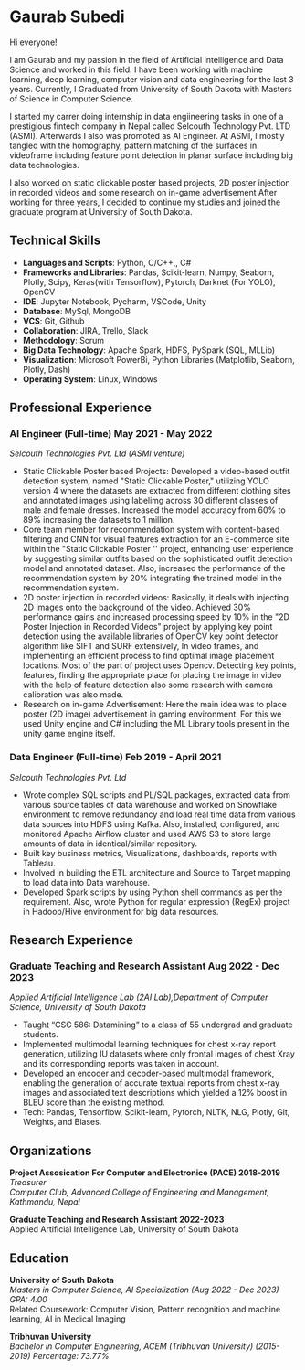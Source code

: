# Gaurab Subedi

<!-- 
**gaurabsubedi123/gaurabsubedi123** is a ✨ _special_ ✨ repository because its `README.md` (this file) appears on your GitHub profile.

Here are some ideas to get you started:

- 🔭 I’m currently working on ...
- 🌱 I’m currently learning ...
- 👯 I’m looking to collaborate on ...
- 🤔 I’m looking for help with ...
- 💬 Ask me about ...
- 📫 How to reach me: ...
- 😄 Pronouns: ...
- ⚡ Fun fact: ...

 -->
 Hi everyone!

I am Gaurab and my passion in the field of Artificial Intelligence and Data Science and worked in this field. I have been working with machine learning, deep learning, computer vision and data engineering for the last 3 years. Currently, I Graduated from University of South Dakota with Masters of Science in Computer Science.

I started my carrer doing internship in data engiineering tasks in one of a prestigious fintech company in Nepal called Selcouth Technology Pvt. LTD (ASMI). Afterwards I also was promoted as AI Engineer. At ASMI, I mostly tangled with the homography, pattern matching of the surfaces in videoframe including feature point detection in planar surface including big data technologies.

I also worked on static clickable poster based projects, 2D poster injection in recorded videos and some research on in-game advertisement After working for three years, I decided to continue my studies and joined the graduate program at University of South Dakota. 

<!-- [![Gaurab's GitHub stats](https://github-readme-stats.vercel.app/api?username=gaurabsubedi123)](https://github.com/anuraghazra/github-readme-stats) -->

## Technical Skills
- <strong>Languages and Scripts</strong>: Python, C/C++,, C#
- <strong>Frameworks and Libraries</strong>: Pandas, Scikit-learn, Numpy, Seaborn, Plotly, Scipy, Keras(with Tensorflow), Pytorch, Darknet (For YOLO), OpenCV
- <strong>IDE</strong>: Jupyter Notebook, Pycharm, VSCode, Unity
- <strong>Database</strong>: MySql, MongoDB
- <strong>VCS</strong>: Git, Github
- <strong>Collaboration</strong>: JIRA, Trello, Slack
- <strong>Methodology</strong>: Scrum
- <strong>Big Data Technology</strong>: Apache Spark, HDFS, PySpark (SQL, MLLib)
- <strong>Visualization</strong>: Microsoft PowerBi, Python Libraries (Matplotlib, Seaborn, Plotly, Dash)
- <strong>Operating System</strong>: Linux, Windows

## Professional Experience

### AI Engineer (Full-time) May 2021 - May 2022

*Selcouth Technologies Pvt. Ltd (ASMI venture)*
- Static Clickable Poster based Projects: Developed a video-based outfit detection system, named "Static Clickable Poster," utilizing YOLO version 4 where the datasets are extracted from different clothing sites and annotated images using labelimg across 30 different classes of male and female dresses. Increased the model accuracy from 60% to 89% increasing the datasets to 1 million.
- Core team member for recommendation system with content-based filtering and CNN for visual features extraction for an E-commerce site within the "Static Clickable Poster '' project, enhancing user experience by suggesting similar outfits based on the sophisticated outfit detection model and annotated dataset. Also, increased the performance of the recommendation system by 20% integrating the trained model in the recommendation system.
- 2D poster injection in recorded videos: Basically, it deals with injecting 2D images onto the background of the video. Achieved 30% performance gains and increased processing speed by 10% in the "2D Poster Injection in Recorded Videos" project by applying key point detection using the available libraries of OpenCV key point detector algorithm like SIFT and SURF extensively, In video frames, and implementing an efficient process to find optimal image placement locations. Most of the part of project uses Opencv. Detecting key points, features, finding the appropriate place for placing the image in video with the help of feature detection also some research with camera calibration was also made.
- Research on in-game Advertisement: Here the main idea was to place poster (2D image) advertisement in gaming environment. For this we used Unity engine and C# including the ML Library tools present in the unity game engine itself.

### Data Engineer (Full-time) Feb 2019 - April 2021

*Selcouth Technologies Pvt. Ltd*
- Wrote complex SQL scripts and PL/SQL packages, extracted data from various source tables of data warehouse and worked on Snowflake environment to remove redundancy and load real time data from various data sources into HDFS using Kafka. Also, installed, configured, and monitored Apache Airflow cluster and used AWS S3 to store large amounts of data in identical/similar repository.
- Built key business metrics, Visualizations, dashboards, reports with Tableau.
- Involved in building the ETL architecture and Source to Target mapping to load data into Data warehouse.
- Developed Spark scripts by using Python shell commands as per the requirement. Also, wrote Python for regular expression (RegEx) project in Hadoop/Hive environment for big data resources.
  
## Research Experience

### Graduate Teaching and Research Assistant Aug 2022 - Dec 2023

*Applied Artificial Intelligence Lab (2AI Lab),Department of Computer Science, University of South Dakota*
- Taught “CSC 586: Datamining” to a class of 55 undergrad and graduate students.
- Implemented multimodal learning techniques for chest x-ray report generation, utilizing IU datasets where only frontal images of chest Xray and its corresponding reports was taken in account.
- Developed an encoder and decoder-based multimodal framework, enabling the generation of accurate textual reports from chest x-ray images and associated text descriptions which yielded a 12% boost in BLEU score than the existing method.
- Tech: Pandas, Tensorflow, Scikit-learn, Pytorch, NLTK, NLG, Plotly, Git, Weights, and Biases.



## Organizations
**Project Assosication For Computer and Electronice (PACE) 2018-2019**
<br> *Treasurer*
<br> *Computer Club, Advanced College of Engineering and Management, Kathmandu, Nepal*

**Graduate Teaching and Research Assistant 2022-2023**
<br> Applied Artificial Intelligence Lab, University of South Dakota
## Education
**University of South Dakota**
<br>*Masters in Computer Science, AI Specialization (Aug 2022 - Dec 2023) GPA: 4.00*
<br> Related Coursework: Computer Vision, Pattern recognition and machine learning, AI in Medical Imaging

**Tribhuvan University**
<br>*Bachelor in Computer Engineering, ACEM (Tribhuvan University) (2015-2019) Percentage: 73.77%*

<!-- <a href = "./projects.md">Projects</a>  -->
